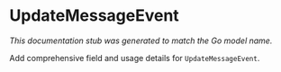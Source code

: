 # UpdateMessageEvent

_This documentation stub was generated to match the Go model name._

Add comprehensive field and usage details for `UpdateMessageEvent`.
